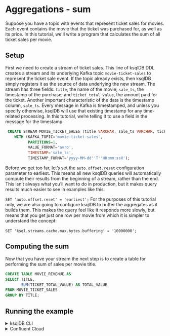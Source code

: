
# Aggregations - sum

Suppose you have a topic with events that represent ticket sales for movies. Each event contains the movie that the ticket was purchased for, as well as its price. In this tutorial, we'll write a program that calculates the sum of all ticket sales per movie.


## Setup

First we need to create a stream of ticket sales. This line of ksqlDB DDL creates a stream and its underlying Kafka topic `movie-ticket-sales` to represent
the ticket sale event. If the topic already exists, then ksqlDB simply registers it as the source of data underlying the new stream.
The stream has three fields: `title`, the name of the movie; `sale_ts`, the timestamp of the purchase; and
`ticket_total_value`, the amount paid for the ticket.  Another important characteristic of the data is the timestamp column, `sale_ts`. Every message in Kafka is timestamped, and unless you specify otherwise, ksqlDB will use that existing timestamp for any time-related processing. 
In this tutorial, we’re telling it to use a field in the message for the timestamp. 

```sql
 CREATE STREAM MOVIE_TICKET_SALES (title VARCHAR, sale_ts VARCHAR, ticket_total_value INT)
    WITH (KAFKA_TOPIC='movie-ticket-sales',
          PARTITIONS=1,
          VALUE_FORMAT='avro',
          TIMESTAMP='sale_ts',
          TIMESTAMP_FORMAT='yyyy-MM-dd''T''HH:mm:ssX');
```

Before we get too far, let’s set the `auto.offset.reset` configuration parameter to earliest. This means all new ksqlDB queries will
automatically compute their results from the beginning of a stream, rather than the end. This isn’t always what you’ll want to do in
production, but it makes query results much easier to see in examples like this.

`SET 'auto.offset.reset' = 'earliest';`
For the purposes of this tutorial only, we are also going to configure ksqlDB to
buffer the aggregates as it builds them. This makes the query feel like it responds more slowly,
but means that you get just one row per movie from which it is simpler to understand the concept:

`SET 'ksql.streams.cache.max.bytes.buffering' = '10000000';`

## Computing the sum

Now that you have your stream the next step is to create a table for performing the sum of sales per movie title.

```sql
CREATE TABLE MOVIE_REVENUE AS
SELECT TITLE,
       SUM(TICKET_TOTAL_VALUE) AS TOTAL_VALUE
FROM MOVIE_TICKET_SALES
GROUP BY TITLE;
```

## Running the example

<details>
  <summary>ksqlDB CLI </summary>

#### Prerequisites

* Docker running via [Docker Desktop](https://docs.docker.com/desktop/) or [Docker Engine](https://docs.docker.com/engine/install/)
* [Docker Compose](https://docs.docker.com/compose/install/). Ensure that the command `docker compose version` succeeds.

#### Run the commands

First, start ksqlDB and Kafka:

  ```shell
  docker compose -f ./docker/docker-compose-ksqldb.yml up -d
  ```
Next, open the ksqlDB CLI:

  ```shell
  docker exec -it ksqldb-cli ksql http://ksqldb-server:8088
  ```

Finally, run following SQL statements to create the `MOVIE_TICKET_SALES` stream backed by Kafka running in Docker, populate it with
test data, and run the aggregating sum query.

```sql
 CREATE STREAM MOVIE_TICKET_SALES (title VARCHAR, sale_ts VARCHAR, ticket_total_value INT)
    WITH (KAFKA_TOPIC='movie-ticket-sales',
          PARTITIONS=1,
          VALUE_FORMAT='avro',
          TIMESTAMP='sale_ts',
          TIMESTAMP_FORMAT='yyyy-MM-dd''T''HH:mm:ssX');
```
```sql
INSERT INTO MOVIE_TICKET_SALES (title, sale_ts, ticket_total_value) VALUES ('Aliens',           FORMAT_TIMESTAMP(FROM_UNIXTIME(UNIX_TIMESTAMP()), 'yyyy-MM-dd''T''HH:mm:ssX'), 10);
INSERT INTO MOVIE_TICKET_SALES (title, sale_ts, ticket_total_value) VALUES ('Die Hard',         FORMAT_TIMESTAMP(FROM_UNIXTIME(UNIX_TIMESTAMP()), 'yyyy-MM-dd''T''HH:mm:ssX'), 12);
INSERT INTO MOVIE_TICKET_SALES (title, sale_ts, ticket_total_value) VALUES ('Die Hard',         FORMAT_TIMESTAMP(FROM_UNIXTIME(UNIX_TIMESTAMP()), 'yyyy-MM-dd''T''HH:mm:ssX'), 12);
INSERT INTO MOVIE_TICKET_SALES (title, sale_ts, ticket_total_value) VALUES ('The Godfather',    FORMAT_TIMESTAMP(FROM_UNIXTIME(UNIX_TIMESTAMP()), 'yyyy-MM-dd''T''HH:mm:ssX'), 12);
INSERT INTO MOVIE_TICKET_SALES (title, sale_ts, ticket_total_value) VALUES ('Die Hard',         FORMAT_TIMESTAMP(FROM_UNIXTIME(UNIX_TIMESTAMP()), 'yyyy-MM-dd''T''HH:mm:ssX'), 24);
INSERT INTO MOVIE_TICKET_SALES (title, sale_ts, ticket_total_value) VALUES ('The Godfather',    FORMAT_TIMESTAMP(FROM_UNIXTIME(UNIX_TIMESTAMP()), 'yyyy-MM-dd''T''HH:mm:ssX'), 18);
INSERT INTO MOVIE_TICKET_SALES (title, sale_ts, ticket_total_value) VALUES ('The Big Lebowski', FORMAT_TIMESTAMP(FROM_UNIXTIME(UNIX_TIMESTAMP()), 'yyyy-MM-dd''T''HH:mm:ssX'), 12);
INSERT INTO MOVIE_TICKET_SALES (title, sale_ts, ticket_total_value) VALUES ('The Big Lebowski', FORMAT_TIMESTAMP(FROM_UNIXTIME(UNIX_TIMESTAMP()), 'yyyy-MM-dd''T''HH:mm:ssX'), 12);
INSERT INTO MOVIE_TICKET_SALES (title, sale_ts, ticket_total_value) VALUES ('The Godfather',    FORMAT_TIMESTAMP(FROM_UNIXTIME(UNIX_TIMESTAMP()), 'yyyy-MM-dd''T''HH:mm:ssX'), 36);
INSERT INTO MOVIE_TICKET_SALES (title, sale_ts, ticket_total_value) VALUES ('The Godfather',    FORMAT_TIMESTAMP(FROM_UNIXTIME(UNIX_TIMESTAMP()), 'yyyy-MM-dd''T''HH:mm:ssX'), 18);
```
Note that for the `INSERT` statements you're using `FORMAT_TIMESTAMP(FROM_UNIXTIME(UNIX_TIMESTAMP()), 'yyyy-MM-dd''T''HH:mm:ssX')` vs. hard-coded values because when ksqlDB creates the topics, they have a default retention value of 7 days.  Since this tutorial is a static resource, we'll always want to insert current timestamps, otherwise you'll get unexpected results.

```sql
CREATE TABLE MOVIE_REVENUE AS
SELECT TITLE,
       SUM(TICKET_TOTAL_VALUE) AS TOTAL_VALUE
FROM MOVIE_TICKET_SALES
GROUP BY TITLE;
```

```sql
 SELECT * from MOVIE_REVENUE EMIT CHANGES;
```

The query output should look something like this:

```plaintext
+--------------------+--------------------+
|TITLE               |TOTAL_VALUE         |
+--------------------+--------------------+
|Aliens              |10                  |
|Die Hard            |48                  |
|The Big Lebowski    |24                  |
|The Godfather       |84                  |
 ```
When you are finished, clean up the containers used for this tutorial by running:

  ```shell
  docker compose -f ./docker/docker-compose-ksqldb.yml down -v
  ```
</details>

<details>
<summary> Confluent Cloud </summary>

#### Prerequisites

* A [Confluent Cloud](https://confluent.cloud/signup) account
* A ksqlDB cluster created in Confluent Cloud. Follow [this quick start](https://docs.confluent.io/cloud/current/get-started/index.html#section-2-add-ksql-cloud-to-the-cluster) to create one.

#### Run the commands

In the Confluent Cloud Console, navigate to your environment and then click the `ksqlDB` link from left-side menu. Then click on the
name of ksqlDB cluster you created.

Finally, run following SQL statements in the ksqlDB UI `Editor` tab  to create the `MOVIE_TICKET_SALES` stream, populate it with
test data, and run the aggregating sum query.

```sql
 CREATE STREAM MOVIE_TICKET_SALES (title VARCHAR, sale_ts VARCHAR, ticket_total_value INT)
    WITH (KAFKA_TOPIC='movie-ticket-sales',
          PARTITIONS=1,
          VALUE_FORMAT='avro',
          TIMESTAMP='sale_ts',
          TIMESTAMP_FORMAT='yyyy-MM-dd''T''HH:mm:ssX');
```
```sql
INSERT INTO MOVIE_TICKET_SALES (title, sale_ts, ticket_total_value) VALUES ('Aliens',           FORMAT_TIMESTAMP(FROM_UNIXTIME(UNIX_TIMESTAMP()), 'yyyy-MM-dd''T''HH:mm:ssX'), 10);
INSERT INTO MOVIE_TICKET_SALES (title, sale_ts, ticket_total_value) VALUES ('Die Hard',         FORMAT_TIMESTAMP(FROM_UNIXTIME(UNIX_TIMESTAMP()), 'yyyy-MM-dd''T''HH:mm:ssX'), 12);
INSERT INTO MOVIE_TICKET_SALES (title, sale_ts, ticket_total_value) VALUES ('Die Hard',         FORMAT_TIMESTAMP(FROM_UNIXTIME(UNIX_TIMESTAMP()), 'yyyy-MM-dd''T''HH:mm:ssX'), 12);
INSERT INTO MOVIE_TICKET_SALES (title, sale_ts, ticket_total_value) VALUES ('The Godfather',    FORMAT_TIMESTAMP(FROM_UNIXTIME(UNIX_TIMESTAMP()), 'yyyy-MM-dd''T''HH:mm:ssX'), 12);
INSERT INTO MOVIE_TICKET_SALES (title, sale_ts, ticket_total_value) VALUES ('Die Hard',         FORMAT_TIMESTAMP(FROM_UNIXTIME(UNIX_TIMESTAMP()), 'yyyy-MM-dd''T''HH:mm:ssX'), 24);
INSERT INTO MOVIE_TICKET_SALES (title, sale_ts, ticket_total_value) VALUES ('The Godfather',    FORMAT_TIMESTAMP(FROM_UNIXTIME(UNIX_TIMESTAMP()), 'yyyy-MM-dd''T''HH:mm:ssX'), 18);
INSERT INTO MOVIE_TICKET_SALES (title, sale_ts, ticket_total_value) VALUES ('The Big Lebowski', FORMAT_TIMESTAMP(FROM_UNIXTIME(UNIX_TIMESTAMP()), 'yyyy-MM-dd''T''HH:mm:ssX'), 12);
INSERT INTO MOVIE_TICKET_SALES (title, sale_ts, ticket_total_value) VALUES ('The Big Lebowski', FORMAT_TIMESTAMP(FROM_UNIXTIME(UNIX_TIMESTAMP()), 'yyyy-MM-dd''T''HH:mm:ssX'), 12);
INSERT INTO MOVIE_TICKET_SALES (title, sale_ts, ticket_total_value) VALUES ('The Godfather',    FORMAT_TIMESTAMP(FROM_UNIXTIME(UNIX_TIMESTAMP()), 'yyyy-MM-dd''T''HH:mm:ssX'), 36);
INSERT INTO MOVIE_TICKET_SALES (title, sale_ts, ticket_total_value) VALUES ('The Godfather',    FORMAT_TIMESTAMP(FROM_UNIXTIME(UNIX_TIMESTAMP()), 'yyyy-MM-dd''T''HH:mm:ssX'), 18);
```
Note that for the `INSERT` statements you're using `FORMAT_TIMESTAMP(FROM_UNIXTIME(UNIX_TIMESTAMP()), 'yyyy-MM-dd''T''HH:mm:ssX')` vs. hard-coded values because when ksqlDB creates the topics, they have a default retention value of 7 days.  Since this tutorial is a static resource, we'll always want to insert current timestamps, otherwise you'll get unexpected results.

```sql
CREATE TABLE MOVIE_REVENUE AS
SELECT TITLE,
       SUM(TICKET_TOTAL_VALUE) AS TOTAL_VALUE
FROM MOVIE_TICKET_SALES
GROUP BY TITLE;
```

```sql
 SELECT * from MOVIE_REVENUE EMIT CHANGES;
```

The query output should look like this:


![cloud-sum-results](img/cloud-sum.png)
</details>